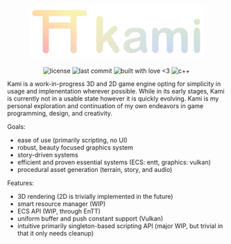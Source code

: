 <p align="center">
  <img alt="Kami Logo" src="assets/kami_logo_banner_gradient.svg" style="width: 80%">   
</p>

<p align="center" style="height: 21px">
  <img align="middle" alt="license" src="https://img.shields.io/github/license/SwampPear/kami.svg">
  <img align="middle" alt="last commit" src="https://img.shields.io/github/last-commit/SwampPear/kami.svg">
  <img align="middle" style="height: 21px" alt="built with love <3" src="http://ForTheBadge.com/images/badges/built-with-love.svg">
  <img align="middle" alt="c++" src="https://img.shields.io/badge/c++-%2300599C.svg?style=for-the-badge logo=c%2B%2B&logoColor=white">
</p>

Kami is a work-in-progress 3D and 2D game engine opting for simplicity in usage and implenentation wherever possible.
While in its early stages, Kami is currently not in a usable state however it is quickly evolving. 
Kami is my personal exploration and continuation of my own endeavors in game programming, design, and creativity.

Goals:

- ease of use (primarily scripting, no UI)
- robust, beauty focused graphics system
- story-driven systems
- efficient and proven essential systems (ECS: entt, graphics: vulkan)
- procedural asset generation (terrain, story, and audio)

Features:
- 3D rendering (2D is trivially implemented in the future)
- smart resource manager (WIP)
- ECS API (WIP, through EnTT)
- uniform buffer and push constant support (Vulkan)
- intuitive primarily singleton-based scripting API (major WIP, but trivial in that it only needs cleanup)
